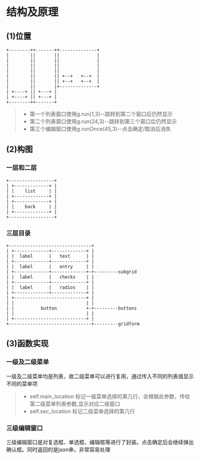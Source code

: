 # 结构及原理

## (1)位置

```
+--------++-------++--------------+
|        ||       ||              |
|        ||       ||              |
|        ||       ||              |
|        ||       ||              |
|        ||       || +--+   +--+  |
|        ||       || +--+   +--+  |
|        ||       |+--------------+
| +----+ || +---+ |
| +----+ || +---+ |
+--------++-------+

```
> * 第一个列表窗口使用g.run(1,3)--跳转到第二个窗口后仍然显示
> * 第二个列表窗口使用g.run(24,3)--跳转到第三个窗口后仍然显示
> * 第三个编辑窗口使用g.runOnce(45,3)--点击确定/取消后消失


## (2)构图

### 一层和二层

```
+-----------------+
| +-------------+ |
| |    list     | |
| +-------------+ |
| +-------------+ |
| |    back     | |
| +-------------+ |
+-----------------+
```

### 三层目录

```
+-------------------------------+
| +-------------+-------------+ |
| |  label      |   text      | |
| +-------------+-------------+ |
| |  label      |   entry     | |
| +-------------+-------------+-+---------subgrid
| |  label      |   checks    | |
| +-------------+-------------+ |
| |  label      |   radios    | |
| +-------------+-------------+ |
| +---------------------------+ |
| |                           | |
| |          button           +-+---------buttons
| |                           | |
| +---------------------------+ |
+-------------------------------+---------gridform
```
## (3)函数实现

### 一级及二级菜单

一级及二级菜单均是列表，故二级菜单可以进行复用，通过传入不同的列表值显示不同的菜单项

> * self.main_location 标记一级菜单选择的第几行，会根据此参数，传给第二级菜单列表参数,显示对应二级窗口
> * self.sec_location 标记二级菜单选择的第几行

### 三级编辑窗口

三级编辑窗口是对复选框、单选框、编辑框等进行了封装。点击确定后会继续弹出确认框。同时返回的是json串，非常容易处理
